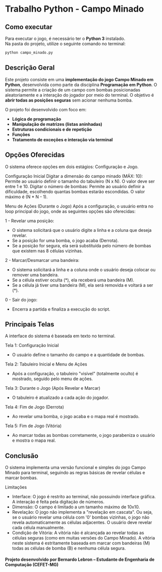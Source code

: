 <h1> Trabalho Python - Campo Minado </h1>

<h2> Como executar </h2>  

   Para executar o jogo, é necessário ter o **Python 3** instalado.  
   Na pasta do projeto, utilize o seguinte comando no terminal:
   
   ```bash
   python campo_minado.py
   ```

<h2> Descrição Geral </h2>  

   Este projeto consiste em uma **implementação do jogo Campo Minado em Python**, desenvolvida como parte da disciplina **Programação em Python**.  O sistema permite a criação de um campo com bombas posicionadas aleatoriamente e a interação do jogador por meio do terminal.  O objetivo é **abrir todas as posições seguras** sem acionar nenhuma bomba.
   
   O projeto foi desenvolvido com foco em:
   - **Lógica de programação**
   - **Manipulação de matrizes (listas aninhadas)**
   - **Estruturas condicionais e de repetição**
   - **Funções**
   - **Tratamento de exceções e interação via terminal**

<h2> Opções Oferecidas</h2>

   O sistema oferece opções em dois estágios: Configuração e Jogo.
   
   Configuração Inicial
   Digitar a dimensão do campo minado (MÁX: 10): Permite ao usuário definir o tamanho do tabuleiro (N x N). O valor deve ser entre 1 e 10.
   Digitar o número de bombas: Permite ao usuário definir a dificuldade, escolhendo quantas bombas estarão escondidas. O valor máximo é (N * N - 1).
   
   Menu de Ações (Durante o Jogo)
   Após a configuração, o usuário entra no loop principal do jogo, onde as seguintes opções são oferecidas:
   
   1 - Revelar uma posição:
   - O sistema solicitará que o usuário digite a linha e a coluna que deseja revelar.
   - Se a posição for uma bomba, o jogo acaba (Derrota).
   - Se a posição for segura, ela será substituída pelo número de bombas que existem nas 8 células vizinhas.
   
   2 - Marcar/Desmarcar uma bandeira:
   - O sistema solicitará a linha e a coluna onde o usuário deseja colocar ou remover uma bandeira.
   - Se a célula estiver oculta (*), ela receberá uma bandeira (M).
   - Se a célula já tiver uma bandeira (M), ela será removida e voltará a ser (*).
   
   0 - Sair do jogo:
   - Encerra a partida e finaliza a execução do script.

<h2> Principais Telas </h2>

   A interface do sistema é baseada em texto no terminal.
   
   Tela 1: Configuração Inicial
   - O usuário define o tamanho do campo e a quantidade de bombas.
     
   Tela 2: Tabuleiro Inicial e Menu de Ações
   - Após a configuração, o tabuleiro "visível" (totalmente oculto) é mostrado, seguido pelo menu de ações.
     
   Tela 3: Durante o Jogo (Após Revelar e Marcar)
   - O tabuleiro é atualizado a cada ação do jogador.
     
   Tela 4: Fim de Jogo (Derrota)
   - Ao revelar uma bomba, o jogo acaba e o mapa real é mostrado.
     
   Tela 5: Fim de Jogo (Vitória)
   - Ao marcar todas as bombas corretamente, o jogo parabeniza o usuário e mostra o mapa real.

<h2> Conclusão </h2>

   O sistema implementa uma versão funcional e simples do jogo Campo Minado para terminal, seguindo as regras básicas de revelar células e marcar bombas.
   
   Limitações
   - Interface: O jogo é restrito ao terminal, não possuindo interface gráfica. A interação é feita pela digitação de números.
   - Dimensão: O campo é limitado a um tamanho máximo de 10x10.
   - Revelação: O jogo não implementa a "revelação em cascata". Ou seja, se o usuário revelar uma célula com '0' bombas vizinhas, o jogo não revela automaticamente as células adjacentes. O usuário deve revelar cada célula manualmente.
   - Condição de Vitória: A vitória não é alcançada ao revelar todas as células seguras (como em muitas versões do Campo Minado). A vitória neste sistema é estritamente baseada em marcar com bandeiras (M) todas as células de bomba (B) e nenhuma célula segura.

<h4> Projeto desenvolvido por Bernardo Lebron – Estudante de Engenharia de Computação (CEFET-MG) </h4> 
